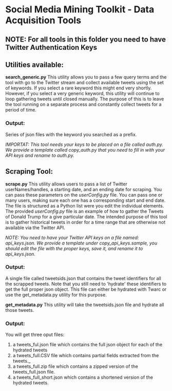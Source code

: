 # Social Media Mining Toolkit - Data Acquisition Tools

## NOTE: For all tools in this folder you need to have Twitter Authentication Keys

## Utilities available:

**search_generic.py** This utility allows you to pass a few query terms and the tool with go to the Twitter stream and collect available tweets using the set of keywords. If you select a rare keyword this might end very shortly. However, if you select a very generic keyword, this utility will continue to loop gathering tweets until closed manually. The purpose of this is to leave the tool running on a separate process and constantly collect tweets for a period of time.

### Output: 
Series of json files with the keyword you searched as a prefix.


_IMPORTAT: This tool needs your keys to be placed on a file called auth.py. We provide a template called copy_auth.py that you need to fill in with your API keys and rename to auth.py._

## Scraping Tool:

**scrape.py** This utility allows users to pass a list of Twitter userNames/handles, a starting date, and an ending date for scraping. You can pass these parameters on the _userConfig.py_ file. You can pass one or many users, making sure each one has a corresponding start and end date. The file is structured as a Python list were you edit the individual elements. The provided _userConfig.py_ file is an example of how to gather the Tweets of Donald Trump for a give particular date. The intended purpose of this tool is to gather historical tweets in order for a time range that are otherwise not available via the Twitter API. 

_NOTE: You need to have your Twitter API keys on a file named: api_keys.json. We provide a template under copy_api_keys.sample, you should edit the file with the proper keys, save it, and rename it to api_keys.json._

### Output:
A single file called tweetsids.json that contains the tweet identifiers for all the scrapped tweets. Note that you still need to 'hydrate' these identifiers to get the full proper json object. This file can either be hydrated with Twarc or use the get_metadata.py utility for this purpose.

**get_metadata.py** This utility will take the tweetsids.json file and hydrate all those tweets.

### Output: 
You will get three oput files: 

1. a tweets_ful.json file which contains the full json object for each of the hydrated tweets
1. a tweets_full.CSV file which contains partial fields extracted from the tweets._
1. a tweets_full.zip file which contains a zipped version of the tweets_full.json file.
1. a tweets_full_short.json which contains a shortened version of the hydrated tweets. 

